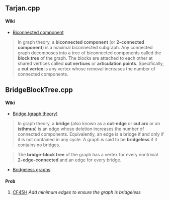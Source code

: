 ## Tarjan.cpp

#### Wiki

* [Biconnected component](http://en.wikipedia.org/wiki/Biconnected_component)

> In graph theory, a **biconnected component** (or **2-connected component**) is a maximal biconnected subgraph. Any connected graph decomposes into a tree of biconnected components called the **block tree** of the graph. The blocks are attached to each other at shared vertices called **cut vertices** or **articulation points**. Specifically, a **cut vertex** is any vertex whose removal increases the number of connected components.

## BridgeBlockTree.cpp

#### Wiki

* [Bridge (graph theory)](http://en.wikipedia.org/wiki/Bridge_%28graph_theory%29)

> In graph theory, a **bridge** (also known as a **cut-edge** or **cut arc** or an **isthmus**) is an edge whose deletion increases the number of connected components. Equivalently, an edge is a bridge if and only if it is not contained in any cycle. A graph is said to be **bridgeless** if it contains no bridges.

> The **bridge-block tree** of the graph has a vertex for every nontrivial **2-edge-connected** and an edge for every bridge.

* [Bridgeless graphs](http://en.wikipedia.org/wiki/Bridge_%28graph_theory%29#Bridgeless_graphs)

#### Prob

1. [CF45H](http://codeforces.com/problemset/problem/45/H) _Add minimum edges to ensure the graph is bridgeless_
